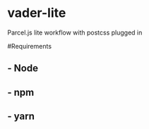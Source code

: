 # vader-lite
Parcel.js lite workflow with postcss plugged in

#Requirements

## - Node
## - npm
## - yarn
